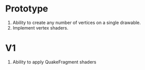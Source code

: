 # Prototype

1. Ability to create any number of vertices on a single drawable.
2. Implement vertex shaders.

# V1

1. Ability to apply QuakeFragment shaders
